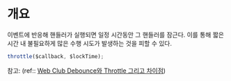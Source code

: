 # 개요
이벤트에 반응해 핸들러가 실행되면 일정 시간동안 그 핸들러를 잠근다. 이를 통해 짧은 시간 내 불필요하게 많은 수행 시도가 발생하는 것을 피할 수 있다.

```js
throttle($callback, $lockTime);
```

참고: (ref:: [Web Club Debounce와 Throttle 그리고 차이점](https://webclub.tistory.com/607))